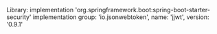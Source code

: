 Library:
implementation 'org.springframework.boot:spring-boot-starter-security'
implementation group: 'io.jsonwebtoken', name: 'jjwt', version: '0.9.1'

